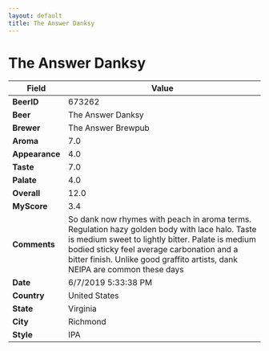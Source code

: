 ```yaml
---
layout: default
title: The Answer Danksy
---
```


# The Answer Danksy

| Field         | Value     |
|---------------|-----------|
| **BeerID** | 673262 |
| **Beer** | The Answer Danksy |
| **Brewer** | The Answer Brewpub |
| **Aroma** | 7.0 |
| **Appearance** | 4.0 |
| **Taste** | 7.0 |
| **Palate** | 4.0 |
| **Overall** | 12.0 |
| **MyScore** | 3.4 |
| **Comments** | So dank now rhymes with peach in aroma terms. Regulation hazy golden body with lace halo. Taste is medium sweet to lightly bitter. Palate is medium bodied sticky feel average carbonation and a bitter finish. Unlike good graffito artists, dank NEIPA are common these days |
| **Date** | 6/7/2019 5:33:38 PM |
| **Country** | United States |
| **State** | Virginia |
| **City** | Richmond |
| **Style** | IPA |
